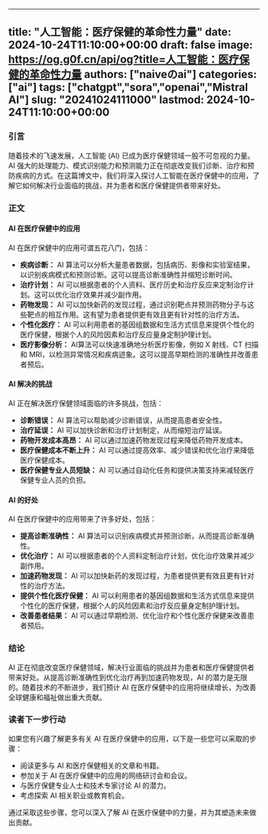 
---
title: "人工智能：医疗保健的革命性力量"
date: 2024-10-24T11:10:00+00:00
draft: false
image: https://og.g0f.cn/api/og?title=人工智能：医疗保健的革命性力量
authors: ["naiveのai"]
categories: ["ai"]
tags: ["chatgpt","sora","openai","Mistral AI"]
slug: "20241024111000"
lastmod: 2024-10-24T11:10:00+00:00
---
### 引言

随着技术的飞速发展，人工智能 (AI) 已成为医疗保健领域一股不可忽视的力量。AI 强大的处理能力、模式识别能力和预测能力正在彻底改变我们诊断、治疗和预防疾病的方式。在这篇博文中，我们将深入探讨人工智能在医疗保健中的应用，了解它如何解决行业面临的挑战，并为患者和医疗保健提供者带来好处。

### 正文

#### AI 在医疗保健中的应用

AI 在医疗保健中的应用可谓五花八门，包括：

* **疾病诊断：** AI 算法可以分析大量患者数据，包括病历、影像和实验室结果，以识别疾病模式和预测诊断。这可以提高诊断准确性并缩短诊断时间。
* **治疗计划：** AI 可以根据患者的个人资料、医疗历史和治疗反应来定制治疗计划。这可以优化治疗效果并减少副作用。
* **药物发现：** AI 可以加快新药的发现过程，通过识别靶点并预测药物分子与这些靶点的相互作用。这有望为患者提供更有效且更有针对性的治疗方法。
* **个性化医疗：** AI 可以利用患者的基因组数据和生活方式信息来提供个性化的医疗保健，根据个人的风险因素和治疗反应量身定制护理计划。
* **医疗影像分析：** AI算法可以快速准确地分析医疗影像，例如 X 射线、CT 扫描和 MRI，以检测异常情况和疾病迹象。这可以提高早期检测的准确性并改善患者预后。

#### AI 解决的挑战

AI 正在解决医疗保健领域面临的许多挑战，包括：

* **诊断错误：** AI 算法可以帮助减少诊断错误，从而提高患者安全性。
* **治疗延误：** AI 可以加快诊断和治疗计划制定，从而缩短治疗延误。
* **药物开发成本高昂：** AI 可以通过加速药物发现过程来降低药物开发成本。
* **医疗保健成本不断上升：** AI 可以通过提高效率、减少错误和优化治疗来降低医疗保健成本。
* **医疗保健专业人员短缺：** AI 可以通过自动化任务和提供决策支持来减轻医疗保健专业人员的负担。

#### AI 的好处

AI 在医疗保健中的应用带来了许多好处，包括：

* **提高诊断准确性：** AI 算法可以识别疾病模式并预测诊断，从而提高诊断准确性。
* **优化治疗：** AI 可以根据患者的个人资料定制治疗计划，优化治疗效果并减少副作用。
* **加速药物发现：** AI 可以加快新药的发现过程，为患者提供更有效且更有针对性的治疗方法。
* **提供个性化医疗保健：** AI 可以利用患者的基因组数据和生活方式信息来提供个性化的医疗保健，根据个人的风险因素和治疗反应量身定制护理计划。
* **改善患者结果：** AI 可以通过早期检测、优化治疗和个性化医疗保健来改善患者预后。

### 结论

AI 正在彻底改变医疗保健领域，解决行业面临的挑战并为患者和医疗保健提供者带来好处。从提高诊断准确性到优化治疗再到加速药物发现，AI 的潜力是无限的。随着技术的不断进步，我们预计 AI 在医疗保健中的应用将继续增长，为改善全球健康和福祉做出重大贡献。

### 读者下一步行动

如果您有兴趣了解更多有关 AI 在医疗保健中的应用，以下是一些您可以采取的步骤：

* 阅读更多与 AI 和医疗保健相关的文章和书籍。
* 参加关于 AI 在医疗保健中的应用的网络研讨会和会议。
* 与医疗保健专业人士和技术专家讨论 AI 的潜力。
* 考虑探索 AI 相关职业或教育机会。

通过采取这些步骤，您可以深入了解 AI 在医疗保健中的力量，并为其塑造未来做出贡献。